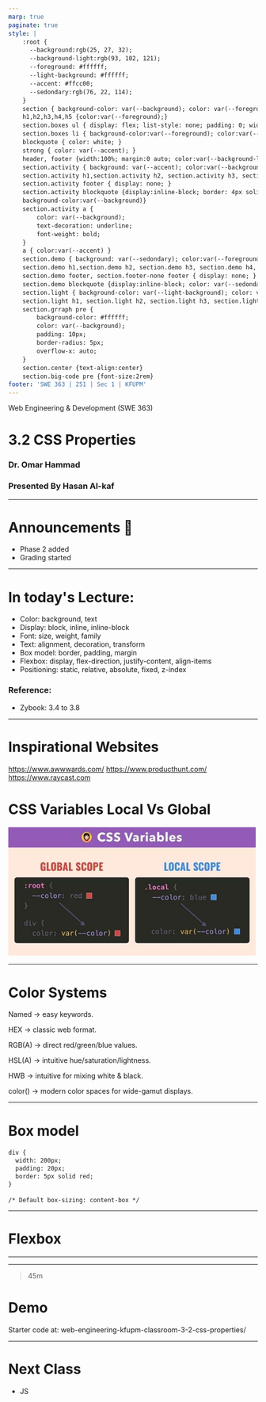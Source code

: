```yaml
---
marp: true
paginate: true
style: |
    :root {
      --background:rgb(25, 27, 32);
      --background-light:rgb(93, 102, 121);
      --foreground: #ffffff;
      --light-background: #ffffff;
      --accent: #ffcc00;
      --sedondary:rgb(76, 22, 114);
    }
    section { background-color: var(--background); color: var(--foreground); }
    h1,h2,h3,h4,h5 {color:var(--foreground);}
    section.boxes ul { display: flex; list-style: none; padding: 0; width: 100%; }
    section.boxes li { background-color:var(--foreground); color:var(--background); padding: 40px; margin: 10px; border-radius: 10px; flex: 1; text-align: center; }
    blockquote { color: white; }
    strong { color: var(--accent); }
    header, footer {width:100%; margin:0 auto; color:var(--background-light)}
    section.activity { background: var(--accent); color:var(--background)}
    section.activity h1,section.activity h2, section.activity h3, section.activity h4, section.activity h5 { color: var(--background) }
    section.activity footer { display: none; }
    section.activity blockquote {display:inline-block; border: 4px solid black; color: white; border-radius: 10px; 
    background-color:var(--background)}
    section.activity a {
        color: var(--background);
        text-decoration: underline;
        font-weight: bold;
    }
    a { color:var(--accent) }
    section.demo { background: var(--sedondary); color:var(--foreground)}
    section.demo h1,section.demo h2, section.demo h3, section.demo h4, section.demo h5 { color: var(--foreground) }
    section.demo footer, section.footer-none footer { display: none; }
    section.demo blockquote {display:inline-block; color: var(--sedondary); border-radius: 10px; background-color: var(--foreground)}
    section.light { background-color: var(--light-background); color: var(--background); }
    section.light h1, section.light h2, section.light h3, section.light h4, section.light h5 { color: var(--background); }
    section.grraph pre {
        background-color: #ffffff;
        color: var(--background);
        padding: 10px;
        border-radius: 5px;
        overflow-x: auto;
    }
    section.center {text-align:center}
    section.big-code pre {font-size:2rem}
footer: 'SWE 363 | 251 | Sec 1 | KFUPM'
---
```


<!-- 

Todays goals: 

 - Explain CSS properties: Color, Font, Box model, Flexbox, Positioning

 How:

 - Build in front of them 
 - When a concept comes up, show slides

 -->


Web Engineering & Development (SWE 363) 
# 3.2 CSS Properties
### Dr. Omar Hammad
### Presented By Hasan Al-kaf

---

# Announcements 📣
- Phase 2 added 
- Grading started 

---

# In today's Lecture: 

- Color: background, text 
- Display: block, inline, inline-block
- Font: size, weight, family
- Text: alignment, decoration, transform
- Box model: border, padding, margin
- Flexbox: display, flex-direction, justify-content, align-items
- Positioning: static, relative, absolute, fixed, z-index

### Reference: 
- Zybook: 3.4 to 3.8

---

# Inspirational Websites
https://www.awwwards.com/
https://www.producthunt.com/
https://www.raycast.com

# CSS Variables Local Vs Global
 <img src="img/CssVariable.jpg" alt="Css Variables" width="500">


---
# Color Systems

<p>Named &#8594; easy keywords.</p>
<p>HEX &#8594; classic web format.</p>
<p>RGB(A) &#8594; direct red/green/blue values.</p>
<p>HSL(A) &#8594; intuitive hue/saturation/lightness.</p>
<p>HWB &#8594; intuitive for mixing white &amp; black.</p>
<p>color() &#8594; modern color spaces for wide-gamut displays.</p>

---

# Box model 

```
div {
  width: 200px;
  padding: 20px;
  border: 5px solid red;
}

/* Default box-sizing: content-box */
```

---

# Flexbox 

---

---

<!-- _class: demo -->

>45m
# Demo
Starter code at: web-engineering-kfupm-classroom-3-2-css-properties/

---


# Next Class
- JS